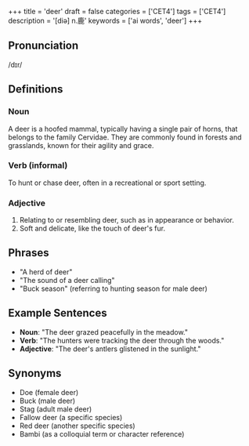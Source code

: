 +++
title = 'deer'
draft = false
categories = ['CET4']
tags = ['CET4']
description = '[diə] n.鹿'
keywords = ['ai words', 'deer']
+++

## Pronunciation
/dɪr/

## Definitions
### Noun
A deer is a hoofed mammal, typically having a single pair of horns, that belongs to the family Cervidae. They are commonly found in forests and grasslands, known for their agility and grace.

### Verb (informal)
To hunt or chase deer, often in a recreational or sport setting.

### Adjective
1. Relating to or resembling deer, such as in appearance or behavior.
2. Soft and delicate, like the touch of deer's fur.

## Phrases
- "A herd of deer"
- "The sound of a deer calling"
- "Buck season" (referring to hunting season for male deer)

## Example Sentences
- **Noun**: "The deer grazed peacefully in the meadow."
- **Verb**: "The hunters were tracking the deer through the woods."
- **Adjective**: "The deer's antlers glistened in the sunlight."

## Synonyms
- Doe (female deer)
- Buck (male deer)
- Stag (adult male deer)
- Fallow deer (a specific species)
- Red deer (another specific species)
- Bambi (as a colloquial term or character reference)
